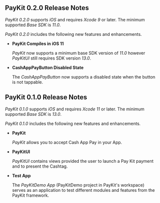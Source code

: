 ## PayKit 0.2.0 Release Notes

*PayKit 0.2.0* supports *iOS* and requires *Xcode 9* or later. The minimum supported *Base SDK* is *11.0*.

*PayKit 0.2.0* includes the following new features and enhancements.

- **PayKit Compiles in iOS 11**

   *PayKit* now supports a minimum base SDK version of *11.0* however *PayKitUI* still requires SDK version *13.0*.

- **CashAppPayButton Disabled State**

   The *CashAppPayButton* now supports a disabled state when the button is not tappable.

## PayKit 0.1.0 Release Notes

*PayKit 0.1.0* supports *iOS* and requires *Xcode 11* or later. The minimum supported *Base SDK* is *13.0*.

*PayKit 0.1.0* includes the following new features and enhancements.

- **PayKit**

   *PayKit* allows you to accept Cash App Pay in your App.

- **PayKitUI**

  *PayKitUI* contains views provided the user to launch a Pay Kit payment and to present the Cashtag.

- **Test App**

  The *PayKitDemo App* (PayKitDemo project in PayKit's workspace) serves as an application to test different modules and features from
      the PayKit framework.
